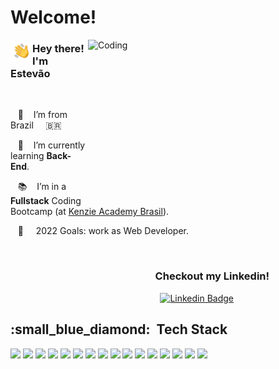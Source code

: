 <h1 align="start" >Welcome!</h1>


<img align="right" alt="Coding" width="380" height="260" src="https://cdn.dribbble.com/users/1162077/screenshots/3848914/programmer.gif">

<img  src="src/Hand%20Wave.gif" width='35' align="left"/><h3>Hey there! I'm Estevão</h3>
<br />


&nbsp;&nbsp;&nbsp;:house_with_garden:&nbsp;&nbsp;&nbsp;&nbsp;I’m from Brazil &nbsp;&nbsp;&nbsp;&nbsp;🇧🇷

&nbsp;&nbsp;&nbsp;🌱&nbsp;&nbsp;&nbsp;&nbsp;I’m currently learning **Back-End**.
  
&nbsp;&nbsp;&nbsp;:books:&nbsp;&nbsp;&nbsp;&nbsp;I’m in a **Fullstack** Coding Bootcamp (at [Kenzie Academy Brasil](https://www.linkedin.com/school/kenzie-brasil)).

&nbsp;&nbsp;&nbsp;:dart:&nbsp;&nbsp;&nbsp;&nbsp; 2022 Goals: work as Web Developer.

<br />
<div align="end">

<h3>Checkout my Linkedin!&ensp;&ensp;&ensp;&ensp;&ensp;&ensp;&ensp;&ensp;&ensp;&ensp;&ensp;</h3>
  

[![Linkedin Badge](https://img.shields.io/badge/-LinkedIn-blue?style=flat-square&logo=Linkedin&logoColor=white)](https://www.linkedin.com/in/estevao-libardi/)&ensp;&ensp;&ensp;&ensp;&ensp;&ensp;&ensp;&ensp;&ensp;&ensp;&ensp;&ensp;&ensp;&ensp;&ensp;&ensp;&ensp;&ensp;&ensp;&ensp;&ensp;

  
</div>
<h2 align="start">:small_blue_diamond: &nbsp;Tech Stack</h2>

<!-- More badges at: https://github.com/iuricode/README-template/blob/main/badges/badges.md -->
<div align="left">
<img src="https://img.shields.io/badge/JavaScript-F7DF1E?style=for-the-badge&logo=javascript&logoColor=black"/><space><space>
<img src="https://img.shields.io/badge/HTML-239120?style=for-the-badge&logo=html5&logoColor=white"/><space><space>
<img src="https://img.shields.io/badge/CSS3-1572B6?style=for-the-badge&logo=css3&logoColor=white"/><space><space>
<img src="https://img.shields.io/badge/React-20232A?style=for-the-badge&logo=react&logoColor=61DAFB"/><space><space>
<img src="https://img.shields.io/badge/TypeScript-007ACC?style=for-the-badge&logo=typescript&logoColor=white"/><space><space>
<img src="https://img.shields.io/badge/NodeJS-339933?style=for-the-badge&logo=node.js5&logoColor=white"/><space><space>
<img src="https://img.shields.io/badge/Express.js-404D59?style=for-the-badge"/><space><space>
<img src="https://img.shields.io/badge/PostgreSQL-316192?style=for-the-badge&logo=postgresql&logoColor=white"/><space><space>
<img src="https://img.shields.io/badge/Vercel-000000?style=for-the-badge&logo=vercel&logoColor=white"/><space><space>  
<img src="https://img.shields.io/badge/Ubuntu-E95420?style=for-the-badge&logo=ubuntu&logoColor=white"/><space><space>
<img src="https://img.shields.io/badge/GitHub-24292f?style=for-the-badge&logo=github&logoColor=white"/><space><space> 
<img src="https://img.shields.io/badge/styled--components-DB7093?style=for-the-badge&logo=styled-components&logoColor=white"/><space><space>
<img src="https://img.shields.io/badge/Figma-rgb(255, 114, 98)?style=for-the-badge&logo=figma&logoColor=white"/><space><space> 
<img src="https://img.shields.io/badge/Docker-2496ED?style=for-the-badge&logo=docker&logoColor=white"/><space><space>
<img src="https://img.shields.io/badge/GIT-E44C30?style=for-the-badge&logo=git&logoColor=white"/><space><space>
<img src="https://img.shields.io/badge/JWT-rgb(99 93 255)?style=for-the-badge&logo=JSON%20web%20tokens"/><space><space>

  
